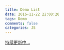 ```yaml
---
title: Demo List
date: 2016-11-22 22:00:20
tags: Demo
comments: false
categories: JS
---
```

<a href="/resources/demo/index.html">持续更新中...</a>
